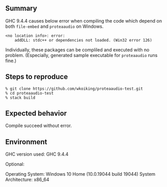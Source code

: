 ﻿## Summary

GHC 9.4.4 causes below error when compiling the code which depend on 
both `file-embed` and `proteaaudio` on Windows.

~~~
<no location info>: error:
    addDLL: stdc++ or dependencies not loaded. (Win32 error 126)
~~~

Individually, these packages can be compliled and executed with no problem.
(Especially, generated sample executable for `proteaaudio` runs fine.)

## Steps to reproduce

~~~
% git clone https://github.com/wkoiking/proteaaudio-test.git
% cd proteaaudio-test
% stack build
~~~

## Expected behavior

Compile succeed without error.

## Environment

GHC version used: GHC 9.4.4

Optional:

Operating System: Windows 10 Home (10.0.19044 build 19044)
System Architecture: x86_64
